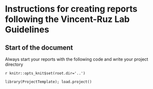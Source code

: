# Instructions for creating reports following the Vincent-Ruz Lab Guidelines

## Start of the document

Always start your reports with the following code and write your project directory

`r knitr::opts_knit$set(root.dir='..')`

```{r}
library(ProjectTemplate); load.project()
```